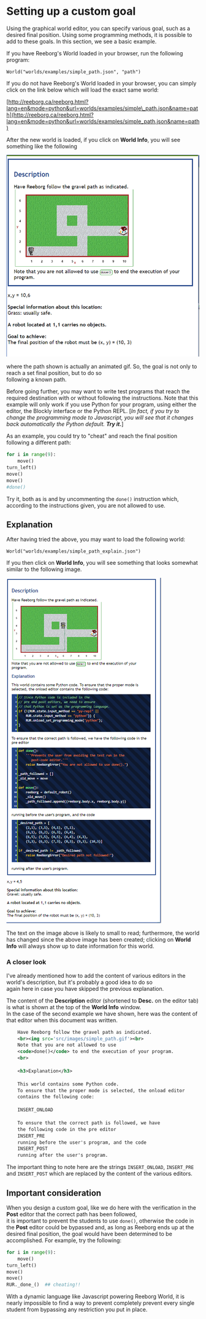# Setting up a custom goal

Using the graphical world editor, you can specify various goal, such as a desired final position.  Using some programming methods, it is possible to add to these goals.  In this section, we see a basic example.

If you have Reeborg's World loaded in your browser, run the following program:

```
World("worlds/examples/simple_path.json", "path")
```

If you do not have Reeborg's World loaded in your browser, you can simply click on the link below which will load the exact same world:

[http://reeborg.ca/reeborg.html?lang=en&mode=python&url=worlds/examples/simple\_path.json&name=path](http://reeborg.ca/reeborg.html?lang=en&mode=python&url=worlds/examples/simple_path.json&name=path)

After the new world is loaded, if you click on **World Info**, you will see something like the following

![](/assets/simple_path1.png)

where the path shown is actually an animated gif.  So, the goal is not only to reach a set final position, but to do so  
following a known path.

Before going further, you may want to write test programs that reach the required destination with or without following the instructions. Note that this example will only work if you use Python for your program, using either the editor, the Blockly interface or the Python REPL. \[_In fact, if you try to change the programming mode to Javascript, you will see that it changes back automatically the Python default. **Try it.**_\]

As an example, you could try to "cheat" and reach the final position following a different path:

```python
for i in range(9):
    move()
turn_left()
move()
move()
#done()
```

Try it, both as is and by uncommenting the `done()` instruction which, according to the instructions given, you are not allowed to use.

## Explanation

After having tried the above, you may want to load the following world:

```
World("worlds/examples/simple_path_explain.json")
```

If you then click on **World Info**, you will see something that looks somewhat similar to the following image.

![](/assets/simple_path_explain.png)

The text on the image above is likely to small to read; furthermore, the world has changed since the above image has been created; clicking on **World Info** will always show up to date information for this world.

### A closer look

I've already mentioned how to add the content of various editors in the world's description, but it's probably a good idea to do so  
again here in case you have skipped the previous explanation.

The content of the **Description** editor \(shortened to **Desc.** on the editor tab\) is what is shown at the top of the **World Info** window.  
In the case of the second example we have shown, here was the content of that editor when this document was written.

```xml
    Have Reeborg follow the gravel path as indicated.
    <br><img src='src/images/simple_path.gif'><br>
    Note that you are not allowed to use
    <code>done()</code> to end the execution of your program.
    <br>

    <h3>Explanation</h3>

    This world contains some Python code.
    To ensure that the proper mode is selected, the onload editor
    contains the following code:

    INSERT_ONLOAD

    To ensure that the correct path is followed, we have
    the following code in the pre editor
    INSERT_PRE
    running before the user's program, and the code
    INSERT_POST
    running after the user's program.
```

The important thing to note here are the strings `INSERT_ONLOAD`, `INSERT_PRE` and `INSERT_POST` which are replaced by the content of the various editors.

## Important consideration

When you design a custom goal, like we do here with the verification in the **Post** editor that the correct path has been followed,  
it is important to prevent the students to use `done()`, otherwise the code in the **Post** editor could be bypassed and, as long as Reeborg ends up at the desired final position, the goal would have been determined to be accomplished.  For example, try the following:

```python
for i in range(9):
    move()
turn_left()
move()
move()
RUR._done_()  ## cheating!!
```

With a dynamic language like Javascript powering Reeborg World, it is nearly impossible to find a way to prevent completely prevent every single student from bypassing any restriction you put in place.

